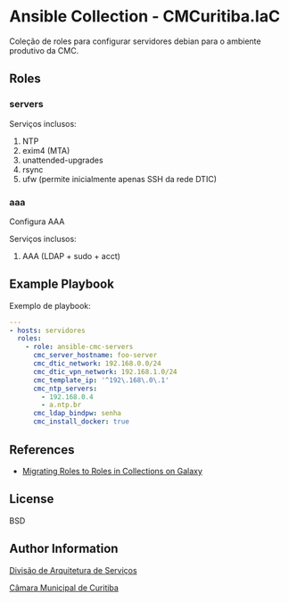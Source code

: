 # Ansible Collection - CMCuritiba.IaC

Coleção de roles para configurar servidores debian para o ambiente produtivo da CMC.

## Roles

### servers

Serviços inclusos:

1. NTP
1. exim4 (MTA)
1. unattended-upgrades
1. rsync
1. ufw (permite inicialmente apenas SSH da rede DTIC)  

### aaa

Configura AAA

Serviços inclusos:

1. AAA (LDAP + sudo + acct)

## Example Playbook

<!-- Including an example of how to use your role (for instance, with variables passed in as parameters) is always nice for users too: -->

Exemplo de playbook:

```yaml
---
- hosts: servidores
  roles:
    - role: ansible-cmc-servers
      cmc_server_hostname: foo-server
      cmc_dtic_network: 192.168.0.0/24
      cmc_dtic_vpn_network: 192.168.1.0/24
      cmc_template_ip: '^192\.168\.0\.1'
      cmc_ntp_servers:
        - 192.168.0.4
        - a.ntp.br
      cmc_ldap_bindpw: senha
      cmc_install_docker: true
```

## References

- [Migrating Roles to Roles in Collections on Galaxy](https://docs.ansible.com/ansible/latest/dev_guide/migrating_roles.html)

## License

BSD

## Author Information

[Divisão de Arquitetura de Serviços](mailto:arquitetura-ti@cmc.pr.gov.br)

[Câmara Municipal de Curitiba](https://cmc.pr.gov.br)

<!-- An optional section for the role authors to include contact information, or a website (HTML is not allowed). -->
